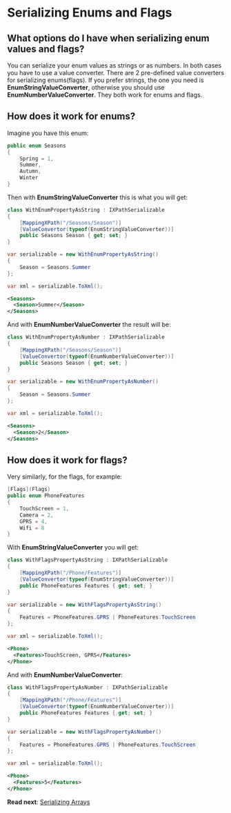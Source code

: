 # Serializing Enums and Flags

## What options do I have when serializing enum values and flags?

You can serialize your enum values as strings or as numbers. In both cases you have to use a value converter. 
There are 2 pre-defined value converters for serializing enums(flags). If you prefer strings, the one you need is **EnumStringValueConverter**, otherwise you should use **EnumNumberValueConverter**. They both work for enums and flags.

## How does it work for enums?

Imagine you have this enum:

```csharp
public enum Seasons
{
	Spring = 1,
	Summer,
	Autumn,
	Winter
}
```

Then with **EnumStringValueConverter** this is what you will get:

```csharp
class WithEnumPropertyAsString : IXPathSerializable
{
	[MappingXPath("/Seasons/Season")]
	[ValueConvertor(typeof(EnumStringValueConverter))]
	public Seasons Season { get; set; }
}
```

```csharp
var serializable = new WithEnumPropertyAsString()
{
	Season = Seasons.Summer
};

var xml = serializable.ToXml();
```

```xml
<Seasons>
  <Season>Summer</Season>
</Seasons>
```

And with **EnumNumberValueConverter** the result will be:

```csharp
class WithEnumPropertyAsNumber : IXPathSerializable
{
	[MappingXPath("/Seasons/Season")]
	[ValueConvertor(typeof(EnumNumberValueConverter))]
	public Seasons Season { get; set; }
}
```

```csharp
var serializable = new WithEnumPropertyAsNumber()
{
	Season = Seasons.Summer
};

var xml = serializable.ToXml();
```

```xml
<Seasons>
  <Season>2</Season>
</Seasons>
```

## How does it work for flags?

Very similarly, for the flags, for example:

```csharp
[Flags](Flags)
public enum PhoneFeatures
{
	TouchScreen = 1,
	Camera = 2,
	GPRS = 4,
	Wifi = 8
}
```

With **EnumStringValueConverter** you will get:

```csharp
class WithFlagsPropertyAsString : IXPathSerializable
{
	[MappingXPath("/Phone/Features")]
	[ValueConvertor(typeof(EnumStringValueConverter))]
	public PhoneFeatures Features { get; set; }
}
```

```csharp
var serializable = new WithFlagsPropertyAsString()
{
	Features = PhoneFeatures.GPRS | PhoneFeatures.TouchScreen
};

var xml = serializable.ToXml();
```

```xml
<Phone>
  <Features>TouchScreen, GPRS</Features>
</Phone>
```

And with **EnumNumberValueConverter**:

```csharp
class WithFlagsPropertyAsNumber : IXPathSerializable
{
	[MappingXPath("/Phone/Features")]
	[ValueConvertor(typeof(EnumNumberValueConverter))]
	public PhoneFeatures Features { get; set; }
}
```

```csharp
var serializable = new WithFlagsPropertyAsNumber()
{
	Features = PhoneFeatures.GPRS | PhoneFeatures.TouchScreen
};

var xml = serializable.ToXml();
```

```xml
<Phone>
  <Features>5</Features>
</Phone>
```

**Read next**: [Serializing Arrays](Serializing-Arrays.md)